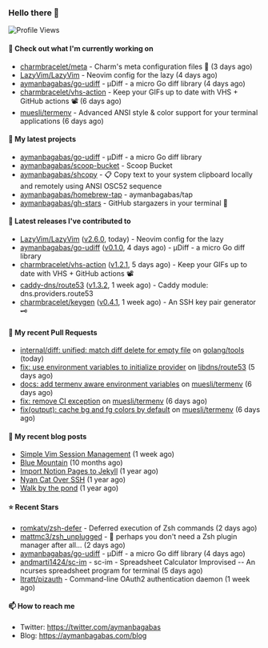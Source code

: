 ### Hello there 👋

![Profile Views](https://komarev.com/ghpvc/?username=aymanbagabas&label=PROFILE+VIEWS)

#### 👷 Check out what I'm currently working on

- [charmbracelet/meta](https://github.com/charmbracelet/meta) - Charm&#39;s meta configuration files 🫥 (3 days ago)
- [LazyVim/LazyVim](https://github.com/LazyVim/LazyVim) - Neovim config for the lazy (4 days ago)
- [aymanbagabas/go-udiff](https://github.com/aymanbagabas/go-udiff) - µDiff - a micro Go diff library (4 days ago)
- [charmbracelet/vhs-action](https://github.com/charmbracelet/vhs-action) - Keep your GIFs up to date with VHS &#43; GitHub actions 📽️ (6 days ago)
- [muesli/termenv](https://github.com/muesli/termenv) - Advanced ANSI style &amp; color support for your terminal applications (6 days ago)

#### 🌱 My latest projects

- [aymanbagabas/go-udiff](https://github.com/aymanbagabas/go-udiff) - µDiff - a micro Go diff library
- [aymanbagabas/scoop-bucket](https://github.com/aymanbagabas/scoop-bucket) - Scoop Bucket
- [aymanbagabas/shcopy](https://github.com/aymanbagabas/shcopy) - 📋 Copy text to your system clipboard locally and remotely using ANSI OSC52 sequence
- [aymanbagabas/homebrew-tap](https://github.com/aymanbagabas/homebrew-tap) - aymanbagabas/tap
- [aymanbagabas/gh-stars](https://github.com/aymanbagabas/gh-stars) - GitHub stargazers in your terminal 🌟

#### 🔭 Latest releases I've contributed to

- [LazyVim/LazyVim](https://github.com/LazyVim/LazyVim) ([v2.6.0](https://github.com/LazyVim/LazyVim/releases/tag/v2.6.0), today) - Neovim config for the lazy
- [aymanbagabas/go-udiff](https://github.com/aymanbagabas/go-udiff) ([v0.1.0](https://github.com/aymanbagabas/go-udiff/releases/tag/v0.1.0), 4 days ago) - µDiff - a micro Go diff library
- [charmbracelet/vhs-action](https://github.com/charmbracelet/vhs-action) ([v1.2.1](https://github.com/charmbracelet/vhs-action/releases/tag/v1.2.1), 5 days ago) - Keep your GIFs up to date with VHS &#43; GitHub actions 📽️
- [caddy-dns/route53](https://github.com/caddy-dns/route53) ([v1.3.2](https://github.com/caddy-dns/route53/releases/tag/v1.3.2), 1 week ago) - Caddy module: dns.providers.route53
- [charmbracelet/keygen](https://github.com/charmbracelet/keygen) ([v0.4.1](https://github.com/charmbracelet/keygen/releases/tag/v0.4.1), 1 week ago) - An SSH key pair generator 🗝️

#### 🔨 My recent Pull Requests

- [internal/diff: unified: match diff delete for empty file](https://github.com/golang/tools/pull/436) on [golang/tools](https://github.com/golang/tools) (today)
- [fix: use environment variables to initialize provider](https://github.com/libdns/route53/pull/46) on [libdns/route53](https://github.com/libdns/route53) (5 days ago)
- [docs: add termenv aware environment variables](https://github.com/muesli/termenv/pull/134) on [muesli/termenv](https://github.com/muesli/termenv) (6 days ago)
- [fix: remove CI exception](https://github.com/muesli/termenv/pull/133) on [muesli/termenv](https://github.com/muesli/termenv) (6 days ago)
- [fix(output): cache bg and fg colors by default](https://github.com/muesli/termenv/pull/132) on [muesli/termenv](https://github.com/muesli/termenv) (6 days ago)

#### 📜 My recent blog posts

- [Simple Vim Session Management](https://aymanbagabas.com/blog/2023/04/13/simple-vim-session-management.html) (1 week ago)
- [Blue Mountain](https://aymanbagabas.com/blog/2022/06/02/blue-mountain.html) (10 months ago)
- [Import Notion Pages to Jekyll](https://aymanbagabas.com/blog/2022/03/29/import-notion-pages-to-jekyll.html) (1 year ago)
- [Nyan Cat Over SSH](https://aymanbagabas.com/blog/2022/03/25/nyan-cat-over-ssh.html) (1 year ago)
- [Walk by the pond](https://aymanbagabas.com/blog/2022/03/10/walk-by-the-pond.html) (1 year ago)

#### ⭐ Recent Stars

- [romkatv/zsh-defer](https://github.com/romkatv/zsh-defer) - Deferred execution of Zsh commands (2 days ago)
- [mattmc3/zsh_unplugged](https://github.com/mattmc3/zsh_unplugged) -  🤔 perhaps you don&#39;t need a Zsh plugin manager after all... (2 days ago)
- [aymanbagabas/go-udiff](https://github.com/aymanbagabas/go-udiff) - µDiff - a micro Go diff library (4 days ago)
- [andmarti1424/sc-im](https://github.com/andmarti1424/sc-im) - sc-im - Spreadsheet Calculator Improvised -- An ncurses spreadsheet program for terminal (5 days ago)
- [ltratt/pizauth](https://github.com/ltratt/pizauth) - Command-line OAuth2 authentication daemon (1 week ago)

#### 📫 How to reach me

- Twitter: https://twitter.com/aymanbagabas
- Blog: https://aymanbagabas.com/blog
